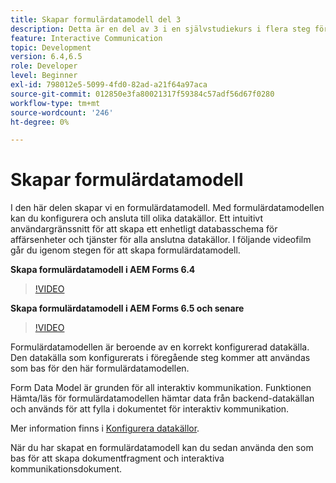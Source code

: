 ```yaml
---
title: Skapar formulärdatamodell del 3
description: Detta är en del av 3 i en självstudiekurs i flera steg för att skapa ditt första interaktiva kommunikationsdokument. I den här delen skapar vi en formulärdatamodell. Med formulärdatamodellen kan du konfigurera och ansluta till olika datakällor. Den tillhandahåller ett intuitivt användargränssnitt för att skapa ett enhetligt datarepresentationsschema för affärsenheter och tjänster över anslutna datakällor. I följande videofilm går du igenom stegen för att skapa formulärdatamodellen.
feature: Interactive Communication
topic: Development
version: 6.4,6.5
role: Developer
level: Beginner
exl-id: 798012e5-5099-4fd0-82ad-a21f64a97aca
source-git-commit: 012850e3fa80021317f59384c57adf56d67f0280
workflow-type: tm+mt
source-wordcount: '246'
ht-degree: 0%

---
```


# Skapar formulärdatamodell

I den här delen skapar vi en formulärdatamodell. Med formulärdatamodellen kan du konfigurera och ansluta till olika datakällor. Ett intuitivt användargränssnitt för att skapa ett enhetligt databasschema för affärsenheter och tjänster för alla anslutna datakällor. I följande videofilm går du igenom stegen för att skapa formulärdatamodell.

**Skapa formulärdatamodell i AEM Forms 6.4**

>[!VIDEO](https://video.tv.adobe.com/v/27763/?quality=9&learn=on)

**Skapa formulärdatamodell i AEM Forms 6.5 och senare**

>[!VIDEO](https://video.tv.adobe.com/v/27765?quality=9&learn=on)

Formulärdatamodellen är beroende av en korrekt konfigurerad datakälla. Den datakälla som konfigurerats i föregående steg kommer att användas som bas för den här formulärdatamodellen.

Form Data Model är grunden för all interaktiv kommunikation. Funktionen Hämta/läs för formulärdatamodellen hämtar data från backend-datakällan och används för att fylla i dokumentet för interaktiv kommunikation.

Mer information finns i [Konfigurera datakällor](parttwo.md).

När du har skapat en formulärdatamodell kan du sedan använda den som bas för att skapa dokumentfragment och interaktiva kommunikationsdokument.
